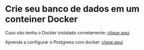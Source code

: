 # Crie seu banco de dados em um conteiner Docker

Caso não tenha o Docker instalado corretamente:
[clique aqui](https://github.com/codeedu/wsl2-docker-quickstart)

Aprenda a configurar o Postgrees com docker: [clque aqui](https://github.com/mauriciobenjamin700/docker-learning/tree/main/docs/postgres)
